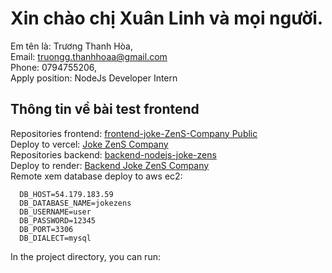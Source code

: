 # Xin chào chị Xuân Linh và mọi người.
  Em tên là: Trương Thanh Hòa,</br>
  Email: truongg.thanhhoaa@gmail.com</br>
  Phone: 0794755206,</br>
  Apply position: NodeJs Developer Intern</br>

## Thông tin về bài test frontend 
  Repositories frontend: <a href="https://github.com/minnku17/frontend-joke-ZenS-Company" target="_blank">frontend-joke-ZenS-Company Public</a> </br>
  Deploy to vercel: <a href="https://frontend-joke-zen-s-company.vercel.app/" target="_blank">Joke ZenS Company</a></br>
  Repositories backend: <a href="https://github.com/minnku17/backend-nodejs-joke-zens" target="_blank">backend-nodejs-joke-zens</a> </br>
  Deploy to render: <a href="https://backend-nodejs-zens-company-joke.onrender.com" target="_blank">Backend Joke ZenS Company</a></br>
  Remote xem database deploy to aws ec2:
  ```
    DB_HOST=54.179.183.59
    DB_DATABASE_NAME=jokezens
    DB_USERNAME=user
    DB_PASSWORD=12345
    DB_PORT=3306
    DB_DIALECT=mysql
  ```
In the project directory, you can run:


